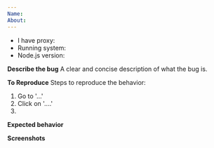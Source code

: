 ```yaml
---
Name: 
About: 
---
```


- I have proxy:
- Running system:
- Node.js version: 

**Describe the bug**
A clear and concise description of what the bug is.

**To Reproduce**
Steps to reproduce the behavior:
1. Go to '...'
2. Click on '....'
3. 
**Expected behavior**

**Screenshots**
